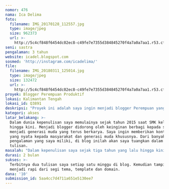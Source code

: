 ```yaml
---
nomor: 476
nama: Ica Delima
foto:
  filename: IMG_20170128_112557.jpg
  type: image/jpeg
  size: 962373
  url: >-
    http://5c4cf848f6454dc02ec8-c49fe7e7355d384845270f4a7a0a7aa1.r53.cf2.rackcdn.com/66702bd4-a436-4fc1-9c0d-3d289c76942f/IMG_20170128_112557.jpg
seni: sastra
pengalaman: 3 tahun
website: icadel.blogspot.com
sosmed: 'http://instagram.com/icadelima/'
file:
  filename: IMG_20180311_125014.jpg
  type: image/jpeg
  size: 132472
  url: >-
    http://5c4cf848f6454dc02ec8-c49fe7e7355d384845270f4a7a0a7aa1.r53.cf2.rackcdn.com/b3c728e8-fa67-41b9-bc52-4302c7d67c9a/IMG_20180311_125014.jpg
proyek: Blogger Perempuan Produktif
lokasi: Kalimantan Tengah
lokasi_id: Q3891
deskripsi: "Proyek ini adalah saya ingin menjadi blogger Perempuan yang produktif. Hal-hal yang saya bagi mengenai motivasi, pengalaman, dan karya seni. Untuk karya seni yang saya tekuni adalah karya sastra, yaitu menulis cerpen. Sedangkan karya seni yang lain adalah sketsa/menggambar. Menjadi blogger baru saya lakoni selama empat bulan, karena akses saya yang terbatas. Mengapa menjadi blogger? Karena saya pikir, blog adalah salah satu wadah yang tepat untuk menuangkan ide dan berbagi kepada masyarakat luas, mengingat banyaknya masyarakat pengguna internet. Maka sangat efektif blog sebagai media menulis bagi saya. \r\nMenulis di blog juga sebagai langkah kecil saya yang konsisten dalam menulis, satu fase saya menjadi penulis produktif seperti Asma Nadia. Penulis Perempuan Indonesia yang mendunia."
kategori: akses
latar_belakang: >-
  Dalam dunia kepenulisan saya memulainya sejak tahun 2015 saat SMK kelas XI
  hingga kini. Menjadi blogger didorong oleh keinginan berbagi kepada sesama dan
  menjadi generasi muda yang terus berkarya. Saya ingin memberikan kontribusi
  yang nyata kepada masyarakat dan generasi muda khususnya. Dari banyak
  pengalaman yang saya miliki, di blog inilah akan saya tuangkan dalam bentuk
  tulisan.
masalah: "Dalam kepenulisan saya sejak tiga tahun yang lalu hingga kini, saya selalu kesulitan dalam akses atau sarana. Masalah terbesar adalah, karena tidak memiliki laptop saya mau tidak mau harus pergi ke warnet atau meminjam laptop teman. Proses menulis lebih sulit, salain itu menjadi produktif pun demikian sulitnya.  Bagi saya dan mungkin kebanyakan penulis, laptop adalah benda terpenting dalam kepenulisan selain ide. \r\nMenjadi blogger yang produktif selain konten yang bermanfaat, juga diperlukan visual blog yang bagus agar proses membaca artikel lebih nyaman. Saya akan membeli tema dan domain jika mendapat dana bantuan.\r\nDengan begitu untuk menjadi blogger produktif saya meminta bantuan akses saya untuk berkarya berupa:\r\n1. laptop\r\n2. Dana untuk akses internet di rumah\r\n3. Dana untuk membeli tema dan domain blog"
durasi: 2 bulan
sukses: >-
  Terbitnya dua tulisan saya setiap satu minggu di blog. Kemudian tampilan blog
  menjadi rapi dari segi tema, template dan domain.
dana: '10'
submission_id: 5aa4cc7d4711a651e5130ee7
---
```

